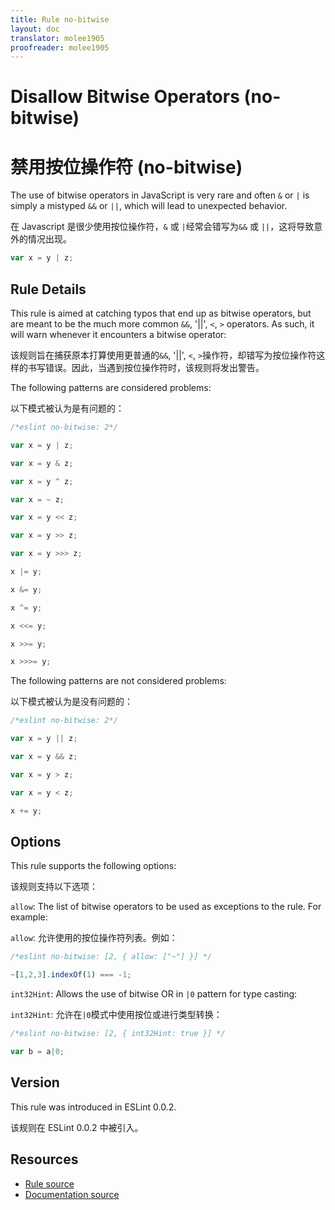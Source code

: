 ```yaml
---
title: Rule no-bitwise
layout: doc
translator: molee1905
proofreader: molee1905
---
```

<!-- Note: No pull requests accepted for this file. See README.md in the root directory for details. -->

# Disallow Bitwise Operators (no-bitwise)

# 禁用按位操作符 (no-bitwise)

The use of bitwise operators in JavaScript is very rare and often `&` or `|` is simply a mistyped `&&` or `||`, which will lead to unexpected behavior.

在 Javascript 是很少使用按位操作符，`&` 或 `|`经常会错写为`&&` 或 `||`，这将导致意外的情况出现。

```js
var x = y | z;
```

## Rule Details

This rule is aimed at catching typos that end up as bitwise operators, but are meant to be the much more common `&&`, '||', `<`, `>` operators. As such, it will warn whenever it encounters a bitwise operator:

该规则旨在捕获原本打算使用更普通的`&&`, '||', `<`, `>`操作符，却错写为按位操作符这样的书写错误。因此，当遇到按位操作符时，该规则将发出警告。

The following patterns are considered problems:

以下模式被认为是有问题的：

```js
/*eslint no-bitwise: 2*/

var x = y | z;

var x = y & z;

var x = y ^ z;

var x = ~ z;

var x = y << z;

var x = y >> z;

var x = y >>> z;

x |= y;

x &= y;

x ^= y;

x <<= y;

x >>= y;

x >>>= y;
```

The following patterns are not considered problems:

以下模式被认为是没有问题的：

```js
/*eslint no-bitwise: 2*/

var x = y || z;

var x = y && z;

var x = y > z;

var x = y < z;

x += y;
```

## Options

This rule supports the following options:

该规则支持以下选项：

`allow`: The list of bitwise operators to be used as exceptions to the rule. For example:

`allow`: 允许使用的按位操作符列表。例如：

```js
/*eslint no-bitwise: [2, { allow: ["~"] }] */

~[1,2,3].indexOf(1) === -1;
```

`int32Hint`: Allows the use of bitwise OR in `|0` pattern for type casting:

`int32Hint`: 允许在`|0`模式中使用按位或进行类型转换：

```js
/*eslint no-bitwise: [2, { int32Hint: true }] */

var b = a|0;
```

## Version

This rule was introduced in ESLint 0.0.2.

该规则在 ESLint 0.0.2 中被引入。

## Resources

* [Rule source](https://github.com/eslint/eslint/tree/master/lib/rules/no-bitwise.js)
* [Documentation source](https://github.com/eslint/eslint/tree/master/docs/rules/no-bitwise.md)
